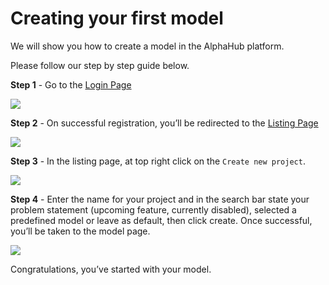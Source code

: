 # Creating your first model

We will show you how to create a model in the AlphaHub platform.

Please follow our step by step guide below.

**Step 1** - Go to the [Login Page](https://www.alphahub.dev/login)

![](assets/images/introduction/login.png)

**Step 2** - On successful registration, you’ll be redirected to the [Listing Page](https://www.alphahub.dev/dashboard)

![](assets/images/introduction/blank-listing.png)

**Step 3** - In the listing page, at top right click on the `Create new project`.

![](assets/images/interface/create.png)

**Step 4** - Enter the name for your project and in the search bar state your problem statement (upcoming feature, currently disabled), selected a predefined model or leave as default, then click create. Once successful, you’ll be taken to the model page.

![](assets/images/introduction/blank-canvas.png)


Congratulations, you’ve started with your model.
